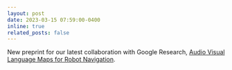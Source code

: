 ```yaml
---
layout: post
date: 2023-03-15 07:59:00-0400
inline: true
related_posts: false
---
```


New preprint for our latest collaboration with Google Research, [Audio Visual Language Maps for Robot Navigation](https://arxiv.org/pdf/2303.07522.pdf).